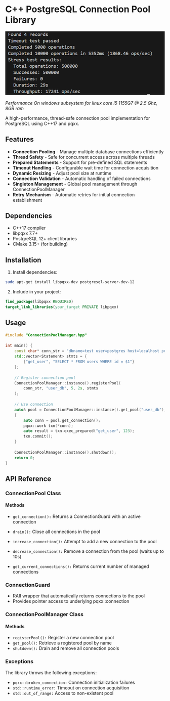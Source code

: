 # C++ PostgreSQL Connection Pool Library
![alt text](image/image.png)

*Performance On windows subsystem for linux core i5 1155G7 @ 2.5 Ghz, 8GB ram*



A high-performance, thread-safe connection pool implementation for PostgreSQL using C++17 and pqxx.

## Features

- **Connection Pooling** - Manage multiple database connections efficiently
- **Thread Safety** - Safe for concurrent access across multiple threads
- **Prepared Statements** - Support for pre-defined SQL statements
- **Timeout Handling** - Configurable wait time for connection acquisition
- **Dynamic Resizing** - Adjust pool size at runtime
- **Connection Validation** - Automatic handling of failed connections
- **Singleton Management** - Global pool management through ConnectionPoolManager
- **Retry Mechanism** - Automatic retries for initial connection establishment

## Dependencies

- C++17 compiler
- libpqxx 7.7+
- PostgreSQL 12+ client libraries
- CMake 3.15+ (for building)

## Installation

1. Install dependencies:
```bash
sudo apt-get install libpqxx-dev postgresql-server-dev-12
```

2. Include in your project:
```cmake
find_package(libpqxx REQUIRED)
target_link_libraries(your_target PRIVATE libpqxx)
```

## Usage
```cpp
#include "ConnectionPoolManager.hpp"

int main() {
    const char* conn_str = "dbname=test user=postgres host=localhost port=5432 password=GenshinImpactIsForG*ys";
    std::vector<Statement> stmts = {
        {"get_user", "SELECT * FROM users WHERE id = $1"}
    };

    // Register connection pool
    ConnectionPoolManager::instance().registerPool(
        conn_str, "user_db", 5, 2s, stmts
    );

    // Use connection
    auto& pool = ConnectionPoolManager::instance().get_pool("user_db");
    {
        auto conn = pool.get_connection();
        pqxx::work txn(*conn);
        auto result = txn.exec_prepared("get_user", 123);
        txn.commit();
    }

    ConnectionPoolManager::instance().shutdown();
    return 0;
}
```

## API Reference
### ConnectionPool Class
#### Methods

- ```get_connection():``` Returns a ConnectionGuard with an active connection

- ```drain():``` Close all connections in the pool

- ```increase_connection():``` Attempt to add a new connection to the pool

- ```decrease_connection():``` Remove a connection from the pool (waits up to 10s)

- ```get_current_connections():``` Returns current number of managed connections

### ConnectionGuard
- RAII wrapper that automatically returns connections to the pool
- Provides pointer access to underlying pqxx::connection

### ConnectionPoolManager Class
#### Methods

- ```registerPool():``` Register a new connection pool
- ```get_pool():``` Retrieve a registered pool by name
- ```shutdown():``` Drain and remove all connection pools

### Exceptions

The library throws the following exceptions:

- ```pqxx::broken_connection:``` Connection initialization failures
- ```std::runtime_error:``` Timeout on connection acquisition
- ```std::out_of_range:``` Access to non-existent pool


